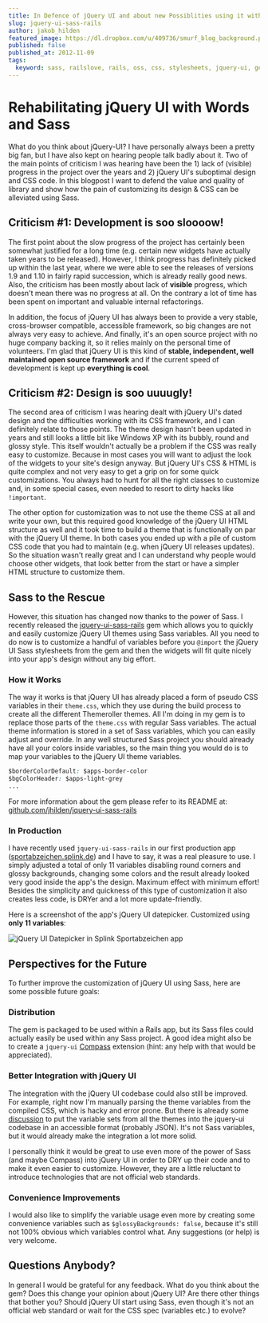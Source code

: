 ```yaml
---
title: In Defence of jQuery UI and about new Possiblities using it with Sass
slug: jquery-ui-sass-rails
author: jakob_hilden
featured_image: https://dl.dropbox.com/u/409736/smurf_blog_background.png
published: false
published_at: 2012-11-09
tags:
  keyword: sass, railslove, rails, oss, css, stylesheets, jquery-ui, gem, javascript, ui, frontend
---
```


# Rehabilitating jQuery UI with Words and Sass

What do you think about jQuery-UI?  I have personally always been a pretty big fan, but I have also kept on hearing people talk badly about it.  Two of the main points of criticism I was hearing have been the 1) lack of (visible) progress in the project over the years and 2) jQuery UI's suboptimal design and CSS code.  In this blogpost I want to defend the value and quality of library and show how the pain of customizing its design & CSS can be alleviated using Sass.

## Criticism #1:  Development is soo sloooow!

The first point about the slow progress of the project has certainly been somewhat justified for a long time (e.g. certain new widgets have actually taken years to be released).  However, I think progress has definitely picked up within the last year, where we were able to see the releases of versions 1.9 and 1.10 in fairly rapid succession, which is already really good news.  Also, the criticism has been mostly about lack of **visible** progress, which doesn't mean there was no progress at all.  On the contrary a lot of time has been spent on important and valuable internal refactorings.

In addition, the focus of jQuery UI has always been to provide a very stable, cross-browser compatible, accessible framework, so big changes are not always very easy to achieve.  And finally, it's an open source project with no huge company backing it, so it relies mainly on the personal time of volunteers.  I'm glad that jQuery UI is this kind of **stable, independent, well maintained open source framework** and if the current speed of development is kept up **everything is cool**.

## Criticism #2:  Design is soo uuuugly!

The second area of criticism I was hearing dealt with jQuery UI's dated design and the difficulties working with its CSS framework, and I can definitely relate to those points.  The theme design hasn't been updated in years and still looks a little bit like Windows XP with its bubbly, round and glossy style.  This itself wouldn't actually be a problem if the CSS was really easy to customize.  Because in most cases you will want to adjust the look of the widgets to your site's design anyway.  But jQuery UI's CSS & HTML is quite complex and not very easy to get a grip on for some quick customizations.  You always had to hunt for all the right classes to customize and, in some special cases, even needed to resort to dirty hacks like `!important`.

The other option for customization was to not use the theme CSS at all and write your own, but this required good knowledge of the jQuery UI HTML structure as well and it took time to build a theme that is functionally on par with the jQuery UI theme.  In both cases you ended up with a pile of custom CSS code that you had to maintain (e.g. when jQuery UI releases updates).  So the situation wasn't really great and I can understand why people would choose other widgets, that look better from the start or have a simpler HTML structure to customize them.

## Sass to the Rescue

However, this situation has changed now thanks to the power of Sass.  I recently released the [jquery-ui-sass-rails](https://github.com/jhilden/jquery-ui-sass-rails) gem which allows you to quickly and easily customize jQuery UI themes using Sass variables.  All you need to do now is to customize a handful of variables before you `@import` the jQuery UI Sass stylesheets from the gem and then the widgets will fit quite nicely into your app's design without any big effort.

### How it Works

The way it works is that jQuery UI has already placed a form of pseudo CSS variables in their `theme.css`, which they use during the build process to create all the different Themeroller themes.  All I'm doing in my gem is to replace those parts of the `theme.css` with regular Sass variables.  The actual theme information is stored in a set of Sass variables, which you can easily adjust and override.  In any well structured Sass project you should already have all your colors inside variables, so the main thing you would do is to map your variables to the jQuery UI theme variables.

```css
$borderColorDefault: $apps-border-color
$bgColorHeader: $apps-light-grey
...
```
For more information about the gem please refer to its README at: [github.com/jhilden/jquery-ui-sass-rails](https://github.com/jhilden/jquery-ui-sass-rails)

### In Production

I have recently used `jquery-ui-sass-rails` in our first production app ([sportabzeichen.splink.de](http://sportabzeichen.splink.de)) and I have to say, it was a real pleasure to use.  I simply adjusted a total of only 11 variables disabling round corners and glossy backgrounds, changing some colors and the result already looked very good inside the app's the design.  Maximum effect with minimum effort!  Besides the simplicity and quickness of this type of customization it also creates less code, is DRYer and a lot more update-friendly.

Here is a screenshot of the app's jQuery UI datepicker.  Customized using **only 11 variables**:

![jQuery UI Datepicker in Splink Sportabzeichen app](https://dl.dropboxusercontent.com/u/409736/static/splink_sportabzeichen_datepicker.png)

## Perspectives for the Future

To further improve the customization of jQuery UI using Sass, here are some possible future goals:

### Distribution

The gem is packaged to be used within a Rails app, but its Sass files could actually easily be used within any Sass project.  A good idea might also be to create a `jquery-ui` [Compass](http://compass-style.org/) extension (hint: any help with that would be appreciated).

### Better Integration with jQuery UI

The integration with the jQuery UI codebase could also still be improved.  For example, right now I'm manually parsing the theme variables from the compiled CSS, which is hacky and error prone.  But there is already some [discussion](https://github.com/jquery/download.jqueryui.com/issues/36) to put the variable sets from all the themes into the jquery-ui codebase in an accessible format (probably JSON).  It's not Sass variables, but it would already make the integration a lot more solid.

I personally think it would be great to use even more of the power of Sass (and maybe Compass) into jQuery UI in order to DRY up their code and to make it even easier to customize.  However, they are a little reluctant to introduce technologies that are not official web standards.

### Convenience Improvements

I would also like to simplify the variable usage even more by creating some convenience variables such as `$glossyBackgrounds: false`, because it's still not 100% obvious which variables control what.  Any suggestions (or help) is very welcome.

## Questions Anybody?

In general I would be grateful for any feedback.  What do you think about the gem?  Does this change your opinion about jQuery UI?  Are there other things that bother you?  Should jQuery UI start using Sass, even though it's not an official web standard or wait for the CSS spec (variables etc.) to evolve?
